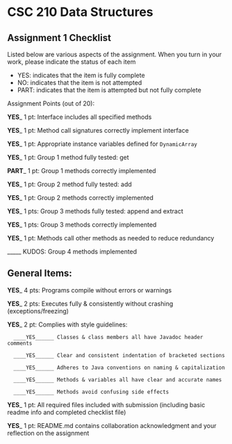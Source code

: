 # CSC 210 Data Structures
## Assignment 1 Checklist

Listed below are various aspects of the assignment.  When you turn in
your work, please indicate the status of each item

- YES: indicates that the item is fully complete
- NO: indicates that the item is not attempted
- PART: indicates that the item is attempted but not fully complete

Assignment Points (out of 20):

__YES___ 1 pt: Interface includes all specified methods

__YES___ 1 pt: Method call signatures correctly implement interface

__YES___ 1 pt: Appropriate instance variables defined for `DynamicArray`

__YES___ 1 pt: Group 1 method fully tested: get

__PART___ 1 pt: Group 1 methods correctly implemented 

__YES___ 1 pt: Group 2 method fully tested: add

__YES___ 1 pt: Group 2 methods correctly implemented

__YES___ 1 pts: Group 3 methods fully tested: append and extract

__YES___ 1 pts: Group 3 methods correctly implemented

__YES___ 1 pt: Methods call other methods as needed to reduce redundancy

_____ KUDOS: Group 4 methods implemented


## General Items:

__YES___ 4 pts: Programs compile without errors or warnings 

__YES___ 2 pts: Executes fully & consistently without crashing (exceptions/freezing)

__YES___ 2 pt: Complies with style guidelines:

      ____YES______ Classes & class members all have Javadoc header comments 

      ____YES______ Clear and consistent indentation of bracketed sections 

      ____YES______ Adheres to Java conventions on naming & capitalization 

      ____YES______ Methods & variables all have clear and accurate names 

      ____YES______ Methods avoid confusing side effects  

__YES___ 1 pt: All required files included with submission (including basic readme info and completed checklist file) 

__YES___ 1 pt: README.md contains collaboration acknowledgment and your reflection on the assignment 